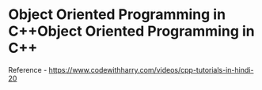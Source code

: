 # Object Oriented Programming in C++Object Oriented Programming in C++
Reference - https://www.codewithharry.com/videos/cpp-tutorials-in-hindi-20
